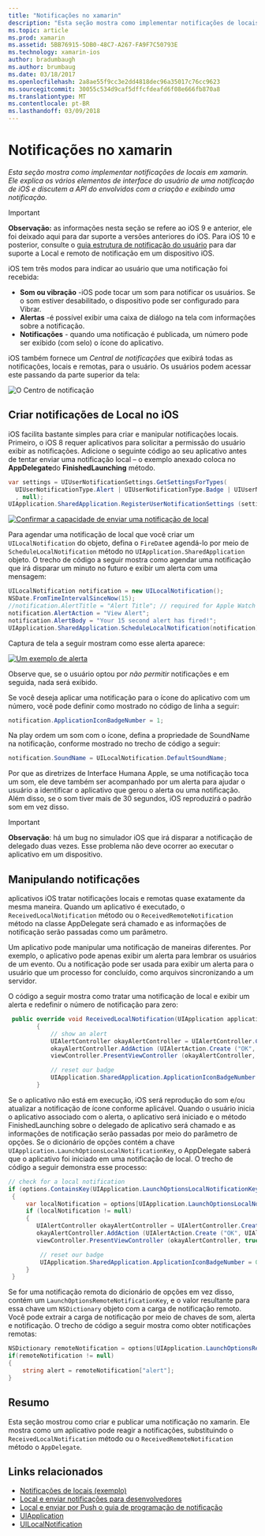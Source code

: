 ```yaml
---
title: "Notificações no xamarin"
description: "Esta seção mostra como implementar notificações de locais em xamarin. Ele explica os vários elementos de interface do usuário de uma notificação de iOS e discutem a API do envolvidos com a criação e exibindo uma notificação."
ms.topic: article
ms.prod: xamarin
ms.assetid: 5BB76915-5DB0-48C7-A267-FA9F7C50793E
ms.technology: xamarin-ios
author: bradumbaugh
ms.author: brumbaug
ms.date: 03/18/2017
ms.openlocfilehash: 2a8ae55f9cc3e2dd4818dec96a35017c76cc9623
ms.sourcegitcommit: 30055c534d9caf5dffcfdeafd6f08e666fb870a8
ms.translationtype: MT
ms.contentlocale: pt-BR
ms.lasthandoff: 03/09/2018
---
```

# <a name="notifications-in-xamarinios"></a>Notificações no xamarin

_Esta seção mostra como implementar notificações de locais em xamarin. Ele explica os vários elementos de interface do usuário de uma notificação de iOS e discutem a API do envolvidos com a criação e exibindo uma notificação._

> [!IMPORTANT]
> **Observação:** as informações nesta seção se refere ao iOS 9 e anterior, ele foi deixado aqui para dar suporte a versões anteriores do iOS. Para iOS 10 e posterior, consulte o [guia estrutura de notificação do usuário](~/ios/platform/user-notifications/index.md) para dar suporte a Local e remoto de notificação em um dispositivo iOS.

iOS tem três modos para indicar ao usuário que uma notificação foi recebida:

-  **Som ou vibração** -iOS pode tocar um som para notificar os usuários. Se o som estiver desabilitado, o dispositivo pode ser configurado para Vibrar.
-  **Alertas** -é possível exibir uma caixa de diálogo na tela com informações sobre a notificação.
-  **Notificações** - quando uma notificação é publicada, um número pode ser exibido (com selo) o ícone do aplicativo.


iOS também fornece um *Central de notificações* que exibirá todas as notificações, locais e remotas, para o usuário. Os usuários podem acessar este passando da parte superior da tela:

 ![](local-notifications-in-ios-images/image13.png "O Centro de notificação")

## <a name="creating-local-notifications-in-ios"></a>Criar notificações de Local no iOS

iOS facilita bastante simples para criar e manipular notificações locais.
Primeiro, o iOS 8 requer aplicativos para solicitar a permissão do usuário exibir as notificações. Adicione o seguinte código ao seu aplicativo antes de tentar enviar uma notificação local – o exemplo anexado coloca no **AppDelegate**do **FinishedLaunching** método.

```csharp
var settings = UIUserNotificationSettings.GetSettingsForTypes(
  UIUserNotificationType.Alert | UIUserNotificationType.Badge | UIUserNotificationType.Sound
  , null);
UIApplication.SharedApplication.RegisterUserNotificationSettings (settings);
```

  [![](local-notifications-in-ios-images/image0-sml.png "Confirmar a capacidade de enviar uma notificação de local")](local-notifications-in-ios-images/image0.png#lightbox)

Para agendar uma notificação de local que você criar um `UILocalNotification` do objeto, defina o `FireDate`e agendá-lo por meio de `ScheduleLocalNotification` método no `UIApplication.SharedApplication` objeto. O trecho de código a seguir mostra como agendar uma notificação que irá disparar um minuto no futuro e exibir um alerta com uma mensagem:

```csharp
UILocalNotification notification = new UILocalNotification();
NSDate.FromTimeIntervalSinceNow(15);
//notification.AlertTitle = "Alert Title"; // required for Apple Watch notifications
notification.AlertAction = "View Alert";
notification.AlertBody = "Your 15 second alert has fired!";
UIApplication.SharedApplication.ScheduleLocalNotification(notification);
```

Captura de tela a seguir mostram como esse alerta aparece:

  [![](local-notifications-in-ios-images/image2-sml.png "Um exemplo de alerta")](local-notifications-in-ios-images/image2.png#lightbox)

Observe que, se o usuário optou por *não permitir* notificações e em seguida, nada será exibido.

Se você deseja aplicar uma notificação para o ícone do aplicativo com um número, você pode definir como mostrado no código de linha a seguir:

```csharp
notification.ApplicationIconBadgeNumber = 1;
```

Na play ordem um som com o ícone, defina a propriedade de SoundName na notificação, conforme mostrado no trecho de código a seguir:

```csharp
notification.SoundName = UILocalNotification.DefaultSoundName;
```

Por que as diretrizes de Interface Humana Apple, se uma notificação toca um som, ele deve também ser acompanhado por um alerta para ajudar o usuário a identificar o aplicativo que gerou o alerta ou uma notificação. Além disso, se o som tiver mais de 30 segundos, iOS reproduzirá o padrão som em vez disso.

> [!IMPORTANT]
> **Observação**: há um bug no simulador iOS que irá disparar a notificação de delegado duas vezes. Esse problema não deve ocorrer ao executar o aplicativo em um dispositivo.

## <a name="handling-notifications"></a>Manipulando notificações

aplicativos iOS tratar notificações locais e remotas quase exatamente da mesma maneira. Quando um aplicativo é executado, o `ReceivedLocalNotification` método ou o `ReceivedRemoteNotification` método na classe AppDelegate será chamado e as informações de notificação serão passadas como um parâmetro.

Um aplicativo pode manipular uma notificação de maneiras diferentes. Por exemplo, o aplicativo pode apenas exibir um alerta para lembrar os usuários de um evento. Ou a notificação pode ser usada para exibir um alerta para o usuário que um processo for concluído, como arquivos sincronizando a um servidor.

O código a seguir mostra como tratar uma notificação de local e exibir um alerta e redefinir o número de notificação para zero:

```csharp
 public override void ReceivedLocalNotification(UIApplication application, UILocalNotification notification)
        {
            // show an alert
            UIAlertController okayAlertController = UIAlertController.Create (notification.AlertAction, notification.AlertBody, UIAlertControllerStyle.Alert);
            okayAlertController.AddAction (UIAlertAction.Create ("OK", UIAlertActionStyle.Default, null));
            viewController.PresentViewController (okayAlertController, true, null);

            // reset our badge
            UIApplication.SharedApplication.ApplicationIconBadgeNumber = 0;
        }
```

Se o aplicativo não está em execução, iOS será reprodução do som e/ou atualizar a notificação de ícone conforme aplicável. Quando o usuário inicia o aplicativo associado com o alerta, o aplicativo será iniciado e o método FinishedLaunching sobre o delegado de aplicativo será chamado e as informações de notificação serão passadas por meio do parâmetro de opções. Se o dicionário de opções contém a chave `UIApplication.LaunchOptionsLocalNotificationKey`, o AppDelegate saberá que o aplicativo foi iniciado em uma notificação de local. O trecho de código a seguir demonstra esse processo:

```csharp
// check for a local notification
if (options.ContainsKey(UIApplication.LaunchOptionsLocalNotificationKey))
 {
     var localNotification = options[UIApplication.LaunchOptionsLocalNotificationKey] as UILocalNotification;
     if (localNotification != null)
     {
        UIAlertController okayAlertController = UIAlertController.Create (localNotification.AlertAction, localNotification.AlertBody, UIAlertControllerStyle.Alert);
        okayAlertController.AddAction (UIAlertAction.Create ("OK", UIAlertActionStyle.Default, null));
        viewController.PresentViewController (okayAlertController, true, null);

         // reset our badge
         UIApplication.SharedApplication.ApplicationIconBadgeNumber = 0;
     }
 }
```

Se for uma notificação remota do dicionário de opções em vez disso, contém um `LaunchOptionsRemoteNotificationKey`, e o valor resultante para essa chave um `NSDictionary` objeto com a carga de notificação remoto. Você pode extrair a carga de notificação por meio de chaves de som, alerta e notificação. O trecho de código a seguir mostra como obter notificações remotas:

```csharp
NSDictionary remoteNotification = options[UIApplication.LaunchOptionsRemoteNotificationKey];
if(remoteNotification != null)
{
    string alert = remoteNotification["alert"];
}
```

## <a name="summary"></a>Resumo

Esta seção mostrou como criar e publicar uma notificação no xamarin. Ele mostra como um aplicativo pode reagir a notificações, substituindo o `ReceivedLocalNotification` método ou o `ReceivedRemoteNotification` método o `AppDelegate`.


## <a name="related-links"></a>Links relacionados

- [Notificações de locais (exemplo)](https://developer.xamarin.com/samples/monotouch/LocalNotifications)
- [Local e enviar notificações para desenvolvedores](https://developer.apple.com/notifications/)
- [Local e enviar por Push o guia de programação de notificação](https://developer.apple.com/library/prerelease/content/documentation/NetworkingInternet/Conceptual/RemoteNotificationsPG/)
- [UIApplication](http://iosapi.xamarin.com/?link=T%3aMonoTouch.UIKit.UIApplication)
- [UILocalNotification](http://iosapi.xamarin.com/?link=T%3aMonoTouch.UIKit.UILocalNotification)
